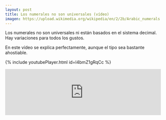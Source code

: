 ```yaml
---
layout: post
title: Los numerales no son universales (vídeo)
imagen: https://upload.wikimedia.org/wikipedia/en/2/2b/Arabic_numerals.png
---
```

Los numerales no son universales ni están basados en el sistema decimal. Hay variaciones para todos los gustos. 

En este vídeo se explica perfectamente, aunque el tipo sea bastante ahostiable.

{% include youtubePlayer.html id=l4bmZ1gRqCc %}

<iframe width=100% src="https://www.youtube.com/embed/l4bmZ1gRqCc?rel=0" frameborder="0" allowfullscreen> < /iframe>
